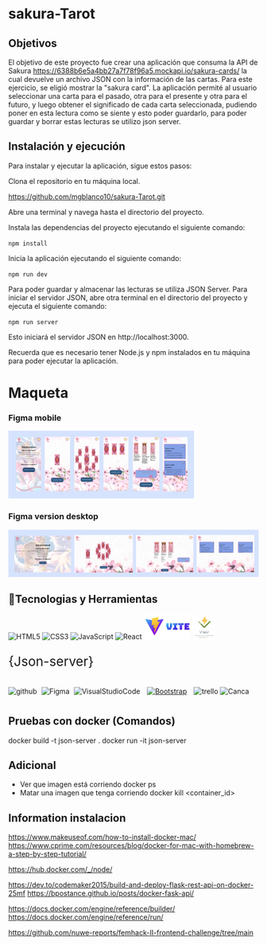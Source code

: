 # sakura-Tarot

## Objetivos
El objetivo de este proyecto fue crear una aplicación que consuma la API de Sakura https://6388b6e5a4bb27a7f78f96a5.mockapi.io/sakura-cards/  la cual devuelve un archivo JSON con la información de las cartas. Para este ejercicio, se eligió mostrar la "sakura card". La aplicación permité al usuario seleccionar una carta para el pasado, otra para el presente y otra para el futuro, y luego obtener el significado de cada carta seleccionada, pudiendo poner en esta lectura como se siente y esto poder guardarlo, para poder guardar y borrar estas lecturas se utilizo json server.

## Instalación y ejecución
Para instalar y ejecutar la aplicación, sigue estos pasos:

Clona el repositorio en tu máquina local.

https://github.com/mgblanco10/sakura-Tarot.git

Abre una terminal y navega hasta el directorio del proyecto.

Instala las dependencias del proyecto ejecutando el siguiente comando:

`npm install`

Inicia la aplicación ejecutando el siguiente comando:

`npm run dev`  

Para poder guardar y almacenar las lecturas se utiliza JSON Server. Para iniciar el servidor JSON, abre otra terminal en el directorio del proyecto y ejecuta el siguiente comando:

`npm run server`

Esto iniciará el servidor JSON en http://localhost:3000.

Recuerda que es necesario tener Node.js y npm instalados en tu máquina para poder ejecutar la aplicación.

# Maqueta 
### Figma mobile
![Enlace al diseño Versión Mobil en Figma](app/src/assets/figmaMobile.png)
### Figma version desktop
![Enlace al diseño Versión Desktop en Figmfig](app/src/assets/figmaDesktop.png)

## :hammer:Tecnologias y Herramientas

<div align=""> 
<img src="https://profilinator.rishav.dev/skills-assets/html5-original-wordmark.svg" alt="HTML5" height="50" />  
<img src="https://profilinator.rishav.dev/skills-assets/css3-original-wordmark.svg" alt="CSS3" height="50" />  
<img src="https://profilinator.rishav.dev/skills-assets/javascript-original.svg" alt="JavaScript" height="50" />
<img src="https://profilinator.rishav.dev/skills-assets/react-original-wordmark.svg" alt="React" height="50" /> 
  <img src="./app/src/assets/vite.png" alt="Vite" height="50" />
  <img src="./app/src/assets/vitest.png" alt="Vitest" height="50" />
<p style="font-size: 26px;">{Json-server}</p> 
</div>

<div align="">  
<img src="https://cdn-icons-png.flaticon.com/512/25/25231.png" alt="github" width="50" heigth="50"/>
<img style="margin: 5px" src="https://profilinator.rishav.dev/skills-assets/figma-icon.svg" alt="Figma" height="50" />
<img src="https://upload.wikimedia.org/wikipedia/commons/thumb/9/9a/Visual_Studio_Code_1.35_icon.svg/512px-Visual_Studio_Code_1.35_icon.svg.png" alt="VisualStudioCode" height="50" />
<a href="https://getbootstrap.com/docs/3.4/javascript/" target="_blank"><img style="margin: 10px" src="https://profilinator.rishav.dev/skills-assets/bootstrap-plain.svg" alt="Bootstrap" height="50" /></a>  
<img src="https://w7.pngwing.com/pngs/115/721/png-transparent-trello-social-icons-icon.png" alt="trello" width="50" heigth="50"/>
 <img src="https://1000marcas.net/wp-content/uploads/2020/01/logo-Canva.png" alt="Canca" width="60" heigth="60"/>
</div>

## Pruebas con docker (Comandos)
docker build -t json-server . 
docker run -it json-server

## Adicional 
- Ver que imagen está corriendo
docker ps 
- Matar una imagen que tenga corriendo
docker kill <container_id>

## Information instalacion
https://www.makeuseof.com/how-to-install-docker-mac/
https://www.cprime.com/resources/blog/docker-for-mac-with-homebrew-a-step-by-step-tutorial/

https://hub.docker.com/_/node/

https://dev.to/codemaker2015/build-and-deploy-flask-rest-api-on-docker-25mf
https://bpostance.github.io/posts/docker-fask-api/

https://docs.docker.com/engine/reference/builder/
https://docs.docker.com/engine/reference/run/

https://github.com/nuwe-reports/femhack-II-frontend-challenge/tree/main





